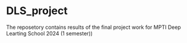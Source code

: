 # DLS_project
The reposetory contains results of the final project work for MPTI Deep Learting School 2024 (1 semester))
